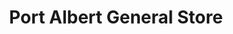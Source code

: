 ---
title: "Port Albert General Store"
url: /port-albert/port-albert-general-store/
shop: Lebensmittel
---